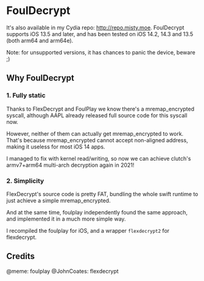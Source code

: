 # FoulDecrypt

It's also available in my Cydia repo: http://repo.misty.moe. FoulDecrypt supports iOS 13.5 and later, and has been tested on iOS 14.2, 14.3 and 13.5 (both arm64 and arm64e).

Note: for unsupported versions, it has chances to panic the device, beware ;)

## Why FoulDecrypt

### 1. Fully static

Thanks to FlexDecrypt and FoulPlay we know there's a mremap_encrypted syscall, although AAPL already released full source code for this syscall now.

However, neither of them can actually get mremap_encrypted to work. That's because mremap_encrypted cannot accept non-aligned address, making it useless for most iOS 14 apps.

I managed to fix with kernel read/writing, so now we can achieve clutch's armv7+arm64 multi-arch decryption again in 2021!

### 2. Simplicity

FlexDecrypt's source code is pretty FAT, bundling the whole swift runtime to just achieve a simple mremap_encrypted.

And at the same time, foulplay independently found the same approach, and implemented it in a much more simple way.

I recompiled the foulplay for iOS, and a wrapper `flexdecrypt2` for flexdecrypt.


## Credits
@meme: foulplay
@JohnCoates: flexdecrypt
